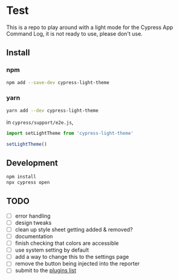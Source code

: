 # Test

This is a repo to play around with a light mode for the Cypress App Command Log, it is not ready to use, please don't use.

## Install

### npm

```sh
npm add --save-dev cypress-light-theme
```

### yarn

```sh
yarn add --dev cypress-light-theme
```

in `cypress/support/e2e.js`,

```js
import setLightTheme from 'cypress-light-theme'

setLightTheme()
```


## Development

```sh
npm install
npx cypress open
```


## TODO

- [ ] error handling
- [ ] design tweaks
- [ ] clean up style sheet getting added & removed?
- [ ] documentation
- [ ] finish checking that colors are accessible
- [ ] use system setting by default
- [ ] add a way to change this to the settings page
- [ ] remove the button being injected into the reporter
- [ ] submit to the [plugins list](https://docs.cypress.io/plugins/directory)
